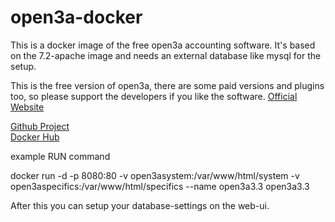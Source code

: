 # open3a-docker
This is a docker image of the free open3a accounting software.
It's based on the 7.2-apache image and needs an external database like mysql for the setup.

This is the free version of open3a, there are some paid versions and plugins too, so please support the developers if you like the software.
<a href="https://www.open3a.de/">Official Website</a>

<a href="https://github.com/delsol-ger/open3a-docker">Github Project</a> <br>
<a href="https://hub.docker.com/r/delsolger/open3a">Docker Hub</a>

example RUN command

docker run -d -p 8080:80 -v open3asystem:/var/www/html/system -v open3aspecifics:/var/www/html/specifics --name open3a3.3 open3a3.3

After this you can setup your database-settings on the web-ui.

